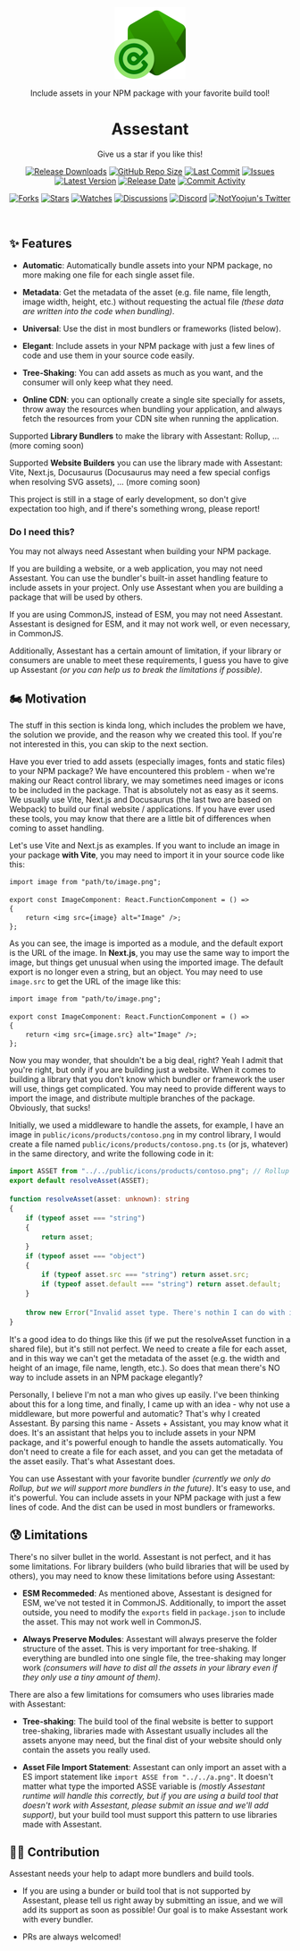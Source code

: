 <p align="center">
  <a target="_blank" rel="noopener noreferrer">
    <img width="128" src="https://github.com/iNKORE-NET/.github/blob/main/assets/icons/NodejsLibrary_256w.png?raw=true" alt="iNKORE Logo">
  </a>
</p>

<p align="center">Include assets in your NPM package with your favorite build tool!</p>

<h1 align="center">
  Assestant
</h1>

<p align="center">Give us a star if you like this!</p>

<p align="center">
  <a href="https://github.com/iNKORE-NET/Assestant/releases"><img src="https://img.shields.io/github/downloads/iNKORE-NET/Assestant/total?color=%239F7AEA" alt="Release Downloads"></a>
  <a href="#"><img src="https://img.shields.io/github/repo-size/iNKORE-NET/Assestant?color=6882C4" alt="GitHub Repo Size"></a>
  <a href="#"><img src="https://img.shields.io/github/last-commit/iNKORE-NET/Assestant?color=%23638e66" alt="Last Commit"></a>
  <a href="#"><img src="https://img.shields.io/github/issues/iNKORE-NET/Assestant?color=f76642" alt="Issues"></a>
  <a href="#"><img src="https://img.shields.io/github/v/release/iNKORE-NET/Assestant?color=%4CF4A8B4" alt="Latest Version"></a>
  <a href="#"><img src="https://img.shields.io/github/release-date/iNKORE-NET/Assestant?color=%23b0a3e8" alt="Release Date"></a>
  <a href="https://github.com/iNKORE-NET/Assestant/commits/"><img src="https://img.shields.io/github/commit-activity/m/iNKORE-NET/Assestant" alt="Commit Activity"></a>
</p>

<p align="center">
  <a href="https://github.com/iNKORE-NET/Assestant/network/members"><img src="https://img.shields.io/github/forks/iNKORE-NET/Assestant?style=social" alt="Forks"></a>
  <a href="https://github.com/iNKORE-NET/Assestant/stargazers"><img src="https://img.shields.io/github/stars/iNKORE-NET/Assestant?style=social" alt="Stars"></a>
  <a href="https://github.com/iNKORE-NET/Assestant/watchers"><img src="https://img.shields.io/github/watchers/iNKORE-NET/Assestant?style=social" alt="Watches"></a>
  <a href="https://github.com/iNKORE-NET/Assestant/discussions"><img src="https://img.shields.io/github/discussions/iNKORE-NET/Assestant?style=social" alt="Discussions"></a>
  <a href="https://discord.gg/m6NPNVk4bs"><img src="https://img.shields.io/discord/1092738458805608561?style=social&label=Discord&logo=discord" alt="Discord"></a>
  <a href="https://twitter.com/NotYoojun"><img src="https://img.shields.io/twitter/follow/NotYoojun?style=social&logo=twitter" alt="NotYoojun's Twitter"></a>
</p>

<br>

## ✨ Features

- **Automatic**: Automatically bundle assets into your NPM package, no more making one file for each single asset file.

- **Metadata**: Get the metadata of the asset (e.g. file name, file length, image width, height, etc.) without requesting the actual file *(these data are written into the code when bundling)*.

- **Universal**: Use the dist in most bundlers or frameworks (listed below).

- **Elegant**: Include assets in your NPM package with just a few lines of code and use them in your source code easily.

- **Tree-Shaking**: You can add assets as much as you want, and the consumer will only keep what they need.

- **Online CDN**: you can optionally create a single site specially for assets, throw away the resources when bundling your application, and always fetch the resources from your CDN site when running the application.

Supported **Library Bundlers** to make the library with Assestant: Rollup, ... (more coming soon)

Supported **Website Builders** you can use the library made with Assestant: Vite, Next.js, Docusaurus (Docusaurus may need a few special configs when resolving SVG assets), ... (more coming soon)

This project is still in a stage of early development, so don't give expectation too high, and if there's something wrong, please report!

### Do I need this?

You may not always need Assestant when building your NPM package.

If you are building a website, or a web application, you may not need Assestant. You can use the bundler's built-in asset handling feature to include assets in your project. Only use Assestant when you are building a package that will be used by others.

If you are using CommonJS, instead of ESM, you may not need Assestant. Assestant is designed for ESM, and it may not work well, or even necessary, in CommonJS.

Additionally, Assestant has a certain amount of limitation, if your library or consumers are unable to meet these requirements, I guess you have to give up Assestant *(or you can help us to break the limitations if possible)*.

## 🏍️ Motivation

The stuff in this section is kinda long, which includes the problem we have, the solution we provide, and the reason why we created this tool. If you're not interested in this, you can skip to the next section.

Have you ever tried to add assets (especially images, fonts and static files) to your NPM package? We have encountered this problem - when we're making our React control library, we may sometimes need images or icons to be included in the package. That is absolutely not as easy as it seems. We usually use Vite, Next.js and Docusaurus (the last two are based on Webpack) to build our final website / applications. If you have ever used these tools, you may know that there are a little bit of differences when coming to asset handling.

Let's use Vite and Next.js as examples. If you want to include an image in your package **with Vite**, you may need to import it in your source code like this:

```tsx
import image from "path/to/image.png";

export const ImageComponent: React.FunctionComponent = () => 
{
    return <img src={image} alt="Image" />;
};
```

As you can see, the image is imported as a module, and the default export is the URL of the image. In **Next.js**, you may use the same way to import the image, but things get unusual when using the imported image. The default export is no longer even a string, but an object. You may need to use `image.src` to get the URL of the image like this:

```tsx
import image from "path/to/image.png";

export const ImageComponent: React.FunctionComponent = () => 
{
    return <img src={image.src} alt="Image" />;
};
```

Now you may wonder, that shouldn't be a big deal, right? Yeah I admit that you're right, but only if you are building just a website. When it comes to building a library that you don't know which bundler or framework the user will use, things get complicated. You may need to provide different ways to import the image, and distribute multiple branches of the package. Obviously, that sucks!

Initially, we used a middleware to handle the assets, for example, I have an image in `public/icons/products/contoso.png` in my control library, I would create a file named `public/icons/products/contoso.png.ts` (or js, whatever) in the same directory, and write the following code in it:

```ts
import ASSET from "../../public/icons/products/contoso.png"; // Rollup can only resolve relative paths
export default resolveAsset(ASSET);

function resolveAsset(asset: unknown): string
{
    if (typeof asset === "string")
    {
        return asset;
    }
    if (typeof asset === "object")
    {
        if (typeof asset.src === "string") return asset.src;
        if (typeof asset.default === "string") return asset.default;
    }

    throw new Error("Invalid asset type. There's nothin I can do with it.");
}
```

It's a good idea to do things like this (if we put the resolveAsset function in a shared file), but it's still not perfect. We need to create a file for each asset, and in this way we can't get the metadata of the asset (e.g. the width and height of an image, file name, length, etc.). So does that mean there's NO way to include assets in an NPM package elegantly?

Personally, I believe I'm not a man who gives up easily. I've been thinking about this for a long time, and finally, I came up with an idea - why not use a middleware, but more powerful and automatic? That's why I created Assestant. By parsing this name - Assets + Assistant, you may know what it does. It's an assistant that helps you to include assets in your NPM package, and it's powerful enough to handle the assets automatically. You don't need to create a file for each asset, and you can get the metadata of the asset easily. That's what Assestant does.

You can use Assestant with your favorite bundler *(currently we only do Rollup, but we will support more bundlers in the future)*. It's easy to use, and it's powerful. You can include assets in your NPM package with just a few lines of code. And the dist can be used in most bundlers or frameworks.

## 😰 Limitations

There's no silver bullet in the world. Assestant is not perfect, and it has some limitations. For library builders (who build libraries that will be used by others), you may need to know these limitations before using Assestant:

- **ESM Recommeded**: As mentioned above, Assestant is designed for ESM, we've not tested it in CommonJS. Additionally, to import the asset outside, you need to modify the `exports` field in `package.json` to include the asset. This may not work well in CommonJS.

- **Always Preserve Modules**: Assestant will always preserve the folder structure of the asset. This is very important for tree-shaking. If everything are bundled into one single file, the tree-shaking may longer work *(consumers will have to dist all the assets in your library even if they only use a tiny amount of them)*.

There are also a few limitations for comsumers who uses libraries made with Assestant:

- **Tree-shaking**: The build tool of the final website is better to support tree-shaking, libraries made with Assestant usually includes all the assets anyone may need, but the final dist of your website should only contain the assets you really used.

- **Asset File Import Statement**: Assestant can only import an asset with a ES import statement like `import ASSE from "../../a.png"`. It doesn't matter what type the imported ASSE variable is *(mostly Assestant runtime will handle this correctly, but if you are using a build tool that doesn't work with Assestant, please submit an issue and we'll add support)*, but your build tool must support this pattern to use libraries made with Assestant.

## 🙏🏻 Contribution

Assestant needs your help to adapt more bundlers and build tools.

- If you are using a bunder or build tool that is not supported by Assestant, please tell us right away by submitting an issue, and we will add its support as soon as possible! Our goal is to make Assestant work with every bundler.

- PRs are always welcomed!